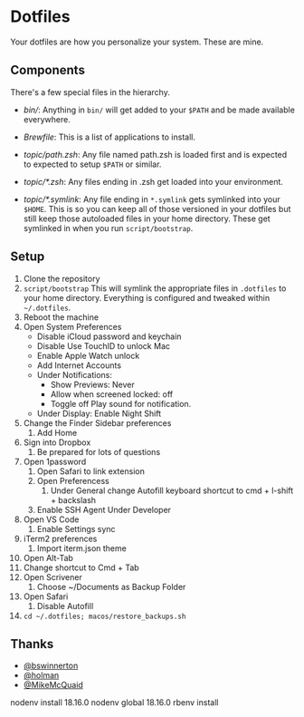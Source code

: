 # Dotfiles

Your dotfiles are how you personalize your system. These are mine.

## Components

There's a few special files in the hierarchy.

- _bin/_: Anything in `bin/` will get added to your `$PATH` and be made
  available everywhere.

- _Brewfile_: This is a list of applications to install.

- _topic/path.zsh_: Any file named path.zsh is loaded first and is expected to
  expected to setup `$PATH` or similar.

- _topic/\*.zsh_: Any files ending in .zsh get loaded into your
  environment.

- _topic/\*.symlink_: Any file ending in `*.symlink` gets symlinked into
  your `$HOME`. This is so you can keep all of those versioned in your dotfiles
  but still keep those autoloaded files in your home directory. These get
  symlinked in when you run `script/bootstrap`.

## Setup

1. Clone the repository
2. `script/bootstrap`
   This will symlink the appropriate files in `.dotfiles` to your home directory. Everything is configured and tweaked within `~/.dotfiles`.
3. Reboot the machine
4. Open System Preferences
   - Disable iCloud password and keychain
   - Disable Use TouchID to unlock Mac
   - Enable Apple Watch unlock
   - Add Internet Accounts
   - Under Notifications:
     - Show Previews: Never
     - Allow when screened locked: off
     - Toggle off Play sound for notification.
   - Under Display:
     Enable Night Shift
5. Change the Finder Sidebar preferences
   1. Add Home
6. Sign into Dropbox
   1. Be prepared for lots of questions
7. Open 1password
   1. Open Safari to link extension
   2. Open Preferencess
      1. Under General change Autofill keyboard shortcut to cmd + l-shift + backslash
   3. Enable SSH Agent Under Developer
8. Open VS Code
   1. Enable Settings sync
9. iTerm2 preferences
   1. Import iterm.json theme
10. Open Alt-Tab
11. Change shortcut to Cmd + Tab
12. Open Scrivener
    1. Choose ~/Documents as Backup Folder
13. Open Safari
    1. Disable Autofill
14. `cd ~/.dotfiles; macos/restore_backups.sh`

## Thanks

- [@bswinnerton](https://www.github.com/bswinnerton)
- [@holman](https://www.github.com/holman)
- [@MikeMcQuaid](https://www.github.com/MikeMcQuaid)

nodenv install 18.16.0
nodenv global 18.16.0
rbenv install

